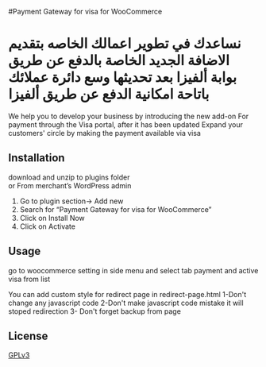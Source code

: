 #Payment Gateway for visa for WooCommerce

نساعدك في تطوير اعمالك الخاصه بتقديم الاضافة الجديد
الخاصة بالدفع عن طريق بوابة ألفيزا بعد تحديثها
وسع دائرة عملائك باتاحة امكانية الدفع عن طريق ألفيزا
==========
We help you to develop your business by introducing the new add-on
For payment through the Visa portal, after it has been updated
Expand your customers' circle by making the payment available via visa

## Installation

download and unzip to plugins folder
<br/>
or
From merchant’s WordPress admin

1. Go to plugin section-> Add new
2. Search for “Payment Gateway for visa for WooCommerce”
3. Click on Install Now
4. Click on Activate

## Usage

go to woocommerce setting in side menu and select tab payment and active visa from list

You can add custom style for redirect page in redirect-page.html
1-Don't change any javascript code
2-Don't make javascript code mistake it will stoped redirection
3- Don't forget backup from page

## License

[GPLv3](https://choosealicense.com/licenses/agpl-3.0/)
